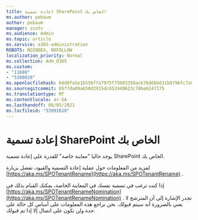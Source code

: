 ```yaml
---
title: إعادة تسمية SharePoint الخاص بك
ms.author: pebaum
author: pebaum
manager: scotv
ms.audience: Admin
ms.topic: article
ms.service: o365-administration
ROBOTS: NOINDEX, NOFOLLOW
localization_priority: Normal
ms.collection: Adm_O365
ms.custom:
- "11680"
- "5300028"
ms.openlocfilehash: bdd0fa5e1b556ffa7975f75b03350acb76d6bb631b9796fc7a92a12ff50c92a6
ms.sourcegitcommit: b5f7da89a650d2915dc652449623c78be6247175
ms.translationtype: MT
ms.contentlocale: ar-SA
ms.lasthandoff: 08/05/2021
ms.locfileid: "53991610"
---
```

# <a name="rename-your-sharepoint-domain"></a>إعادة تسمية SharePoint الخاص بك

يوجد حاليا "معاينة خاصة" للقدرة على إعادة تسمية SharePoint الخاص بك.

لمزيد من المعلومات حول عملية إعادة التسمية والقيود، تفضل بزيارة [https://aka.ms/SPOTenantRename](https://aka.ms/SPOTenantRename) .

إذا كنت ترغب في تسمية نفسك في المعاينة الخاصة، يمكنك القيام بذلك في [https://aka.ms/SPOTenantRenameNomination](https://aka.ms/SPOTenantRenameNomination) . تجدر الإشارة إلى أن المترشح لا يعني بالضرورة أنه سيتم قبولك. نحن نراجع هذه المعلومات على أساس كل حالة على حدة ولن نكون على اتصال إلا إذا تم قبولك.
